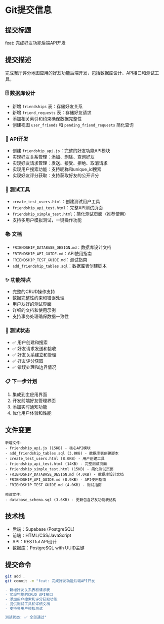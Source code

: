 # Git提交信息

## 提交标题
feat: 完成好友功能后端API开发

## 提交描述
完成餐厅评分地图应用的好友功能后端开发，包括数据库设计、API接口和测试工具。

### 🗄️ 数据库设计
- 新增 `friendships` 表：存储好友关系
- 新增 `friend_requests` 表：存储好友请求
- 添加相关索引和约束确保数据完整性
- 创建视图 `user_friends` 和 `pending_friend_requests` 简化查询

### 🔧 API开发
- 创建 `friendship_api.js`：完整的好友功能API模块
- 实现好友关系管理：添加、删除、查询好友
- 实现好友请求管理：发送、接受、拒绝、取消请求
- 实现用户搜索功能：支持昵称和unique_id搜索
- 实现好友评分获取：支持获取好友的公开评分

### 🧪 测试工具
- `create_test_users.html`：创建测试用户工具
- `friendship_api_test.html`：完整API测试页面
- `friendship_simple_test.html`：简化测试页面（推荐使用）
- 支持多用户模拟测试，一键操作功能

### 📚 文档
- `FRIENDSHIP_DATABASE_DESIGN.md`：数据库设计文档
- `FRIENDSHIP_API_GUIDE.md`：API使用指南
- `FRIENDSHIP_TEST_GUIDE.md`：测试指南
- `add_friendship_tables.sql`：数据库表创建脚本

### ✨ 功能特点
- 完整的CRUD操作支持
- 数据完整性约束和错误处理
- 用户友好的测试界面
- 详细的文档和使用示例
- 支持事务处理确保数据一致性

### 🔄 测试状态
- ✅ 用户创建和搜索
- ✅ 好友请求发送和接收
- ✅ 好友关系建立和管理
- ✅ 好友评分获取
- ✅ 错误处理和边界情况

### 📋 下一步计划
1. 集成到主应用界面
2. 开发前端好友管理界面
3. 添加实时通知功能
4. 优化用户体验和性能

## 文件变更
```
新增文件:
- friendship_api.js (15KB) - 核心API模块
- add_friendship_tables.sql (3.8KB) - 数据库表创建脚本
- create_test_users.html (8.0KB) - 用户创建工具
- friendship_api_test.html (14KB) - 完整测试页面
- friendship_simple_test.html (15KB) - 简化测试页面
- FRIENDSHIP_DATABASE_DESIGN.md (4.0KB) - 数据库设计文档
- FRIENDSHIP_API_GUIDE.md (8.9KB) - API使用指南
- FRIENDSHIP_TEST_GUIDE.md (4.0KB) - 测试指南

修改文件:
- database_schema.sql (3.6KB) - 更新包含好友功能表结构
```

## 技术栈
- 后端：Supabase (PostgreSQL)
- 前端：HTML/CSS/JavaScript
- API：RESTful API设计
- 数据库：PostgreSQL with UUID主键

## 提交命令
```bash
git add .
git commit -m "feat: 完成好友功能后端API开发

- 新增好友关系表和请求表
- 实现完整的CRUD API接口
- 添加用户搜索和评分获取功能
- 提供测试工具和详细文档
- 支持多用户模拟测试

测试状态: ✅ 全部通过"
``` 